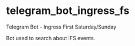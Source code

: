 # telegram_bot_ingress_fs
Telegram Bot - Ingress First Saturday/Sunday

Bot used to search about IFS events.